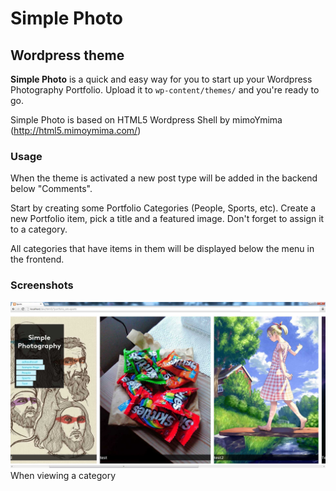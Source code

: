 Simple Photo
============
Wordpress theme
---------------

**Simple Photo** is a quick and easy way for you to start up your Wordpress Photography Portfolio. 
Upload it to `wp-content/themes/` and you're ready to go.

Simple Photo is based on HTML5 Wordpress Shell by mimoYmima (http://html5.mimoymima.com/)

### Usage ###

When the theme is activated a new post type will be added in the backend below "Comments".

Start by creating some Portfolio Categories (People, Sports, etc).
Create a new Portfolio item, pick a title and a featured image. Don't forget to assign it to a category.

All categories that have items in them will be displayed below the menu in the frontend.

### Screenshots ###

![Category](screenshot1.jpg)
When viewing a category
